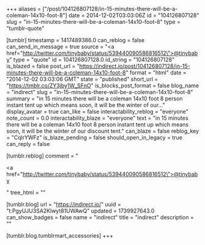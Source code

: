 +++
aliases = ["/post/104126807128/in-15-minutes-there-will-be-a-coleman-14x10-foot-8"]
date = 2014-12-02T03:03:06Z
id = "104126807128"
slug = "in-15-minutes-there-will-be-a-coleman-14x10-foot-8"
type = "tumblr-quote"

[tumblr]
timestamp = 1417489386.0
can_reblog = false
can_send_in_message = true
source = "<a href=\"http://twitter.com/tinybaby/status/539440090586816512\">@tinybaby</a>"
type = "quote"
id = 104126807128.0
id_string = "104126807128"
is_blazed = false
post_url = "https://indirect.io/post/104126807128/in-15-minutes-there-will-be-a-coleman-14x10-foot-8"
format = "html"
date = "2014-12-02 03:03:06 GMT"
state = "published"
short_url = "https://tmblr.co/ZY3jby1W_SFnO"
is_blocks_post_format = false
blog_name = "indirect"
slug = "in-15-minutes-there-will-be-a-coleman-14x10-foot-8"
summary = "in 15 minutes there will be a coleman 14x10 foot 8 person instant tent up which means soon, it will be the winter of our..."
display_avatar = true
can_like = false
interactability_reblog = "everyone"
note_count = 0.0
interactability_blaze = "everyone"
text = "in 15 minutes there will be a coleman 14x10 foot 8 person instant tent up which means soon, it will be the winter of our discount tent."
can_blaze = false
reblog_key = "CqlrYWFz"
is_blaze_pending = false
should_open_in_legacy = true
can_reply = false

[tumblr.reblog]
comment = "<p><a href=\"http://twitter.com/tinybaby/status/539440090586816512\">@tinybaby</a></p>"
tree_html = ""

[tumblr.blog]
url = "https://indirect.io/"
uuid = "t:PgyUJU3SA2Klwyt81UWAwQ"
updated = 1739927643.0
can_show_badges = false
name = "indirect"
title = "indirect"
description = ""

[tumblr.blog.tumblrmart_accessories]
+++
